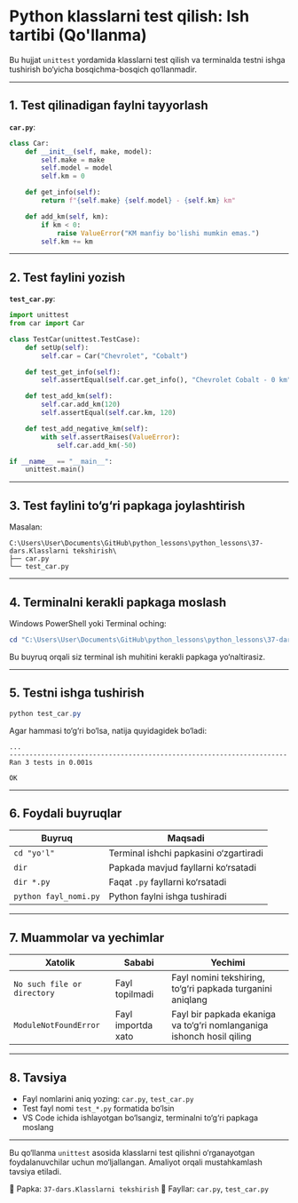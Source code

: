 # Python klasslarni test qilish: Ish tartibi (Qo'llanma)

Bu hujjat `unittest` yordamida klasslarni test qilish va terminalda testni ishga tushirish bo‘yicha bosqichma-bosqich qo‘llanmadir.

---

## 1. Test qilinadigan faylni tayyorlash

**`car.py`**:

```python
class Car:
    def __init__(self, make, model):
        self.make = make
        self.model = model
        self.km = 0

    def get_info(self):
        return f"{self.make} {self.model} - {self.km} km"

    def add_km(self, km):
        if km < 0:
            raise ValueError("KM manfiy bo'lishi mumkin emas.")
        self.km += km
```

---

## 2. Test faylini yozish

**`test_car.py`**:

```python
import unittest
from car import Car

class TestCar(unittest.TestCase):
    def setUp(self):
        self.car = Car("Chevrolet", "Cobalt")

    def test_get_info(self):
        self.assertEqual(self.car.get_info(), "Chevrolet Cobalt - 0 km")

    def test_add_km(self):
        self.car.add_km(120)
        self.assertEqual(self.car.km, 120)

    def test_add_negative_km(self):
        with self.assertRaises(ValueError):
            self.car.add_km(-50)

if __name__ == "__main__":
    unittest.main()
```

---

## 3. Test faylini to‘g‘ri papkaga joylashtirish

Masalan:

```
C:\Users\User\Documents\GitHub\python_lessons\python_lessons\37-dars.Klasslarni tekshirish\
├── car.py
└── test_car.py
```

---

## 4. Terminalni kerakli papkaga moslash

Windows PowerShell yoki Terminal oching:

```powershell
cd "C:\Users\User\Documents\GitHub\python_lessons\python_lessons\37-dars.Klasslarni tekshirish"
```

Bu buyruq orqali siz terminal ish muhitini kerakli papkaga yo‘naltirasiz.

---

## 5. Testni ishga tushirish

```powershell
python test_car.py
```

Agar hammasi to‘g‘ri bo‘lsa, natija quyidagidek bo‘ladi:

```
...
----------------------------------------------------------------------
Ran 3 tests in 0.001s

OK
```

---

## 6. Foydali buyruqlar

| Buyruq                | Maqsadi                                |
| --------------------- | -------------------------------------- |
| `cd "yo'l"`           | Terminal ishchi papkasini o‘zgartiradi |
| `dir`                 | Papkada mavjud fayllarni ko‘rsatadi    |
| `dir *.py`            | Faqat `.py` fayllarni ko‘rsatadi       |
| `python fayl_nomi.py` | Python faylni ishga tushiradi          |

---

## 7. Muammolar va yechimlar

| Xatolik                     | Sababi             | Yechimi                                                               |
| --------------------------- | ------------------ | --------------------------------------------------------------------- |
| `No such file or directory` | Fayl topilmadi     | Fayl nomini tekshiring, to‘g‘ri papkada turganini aniqlang            |
| `ModuleNotFoundError`       | Fayl importda xato | Fayl bir papkada ekaniga va to‘g‘ri nomlanganiga ishonch hosil qiling |

---

## 8. Tavsiya

* Fayl nomlarini aniq yozing: `car.py`, `test_car.py`
* Test fayl nomi `test_*.py` formatida bo‘lsin
* VS Code ichida ishlayotgan bo‘lsangiz, terminalni to‘g‘ri papkaga moslang

---

Bu qo‘llanma `unittest` asosida klasslarni test qilishni o‘rganayotgan foydalanuvchilar uchun mo‘ljallangan. Amaliyot orqali mustahkamlash tavsiya etiladi.

📁 Papka: `37-dars.Klasslarni tekshirish`
📂 Fayllar: `car.py`, `test_car.py`
